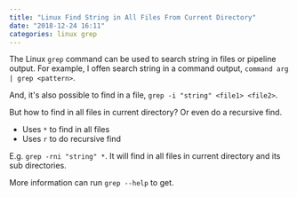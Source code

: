 ```yaml
---
title: "Linux Find String in All Files From Current Directory"
date: "2018-12-24 16:11"
categories: linux grep
---
```


The Linux `grep` command can be used to search string in files or pipeline output.
For example, I offen search string in a command output, `command arg | grep <pattern>`.

And, it's also possible to find in a file, `grep -i "string" <file1> <file2>`.

But how to find in all files in current directory? Or even do a recursive find.
* Uses `*` to find in all files
* Uses `r` to do recursive find

E.g. `grep -rni "string" *`. It will find in all files in current directory and its sub directories.

More information can run `grep --help` to get.
